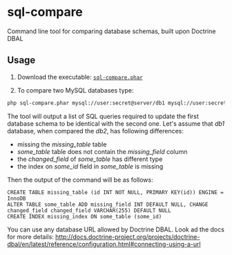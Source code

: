# sql-compare
Command line tool for comparing database schemas, built upon Doctrine DBAL

## Usage

1. Download the executable: [`sql-compare.phar`](https://github.com/talkrz/sql-compare/releases/download/v1.0.0/sql-compare.phar)

2. To compare two MySQL databases type:
```bash
php sql-compare.phar mysql://user:secret@server/db1 mysql://user:secret@server/db2
```

The tool will output a list of SQL queries required to update the first database schema to be identical with the second one.
Let's assume that *db1* database, when compared the *db2*, has following differences:
 * missing the *missing_table* table
 * *some_table* table does not contain the *missing_field* column
 * the *changed_field* of *some_table* has different type
 * the index on *some_id* field in *some_table* is missing


Then the output of the command will be as follows:

```
CREATE TABLE missing_table (id INT NOT NULL, PRIMARY KEY(id)) ENGINE = InnoDB
ALTER TABLE some_table ADD missing_field INT DEFAULT NULL, CHANGE changed_field changed_field VARCHAR(255) DEFAULT NULL
CREATE INDEX missing_index ON some_table (some_id)
```

You can use any database URL allowed by Doctrine DBAL. Look ad the docs for
more details:
http://docs.doctrine-project.org/projects/doctrine-dbal/en/latest/reference/configuration.html#connecting-using-a-url
